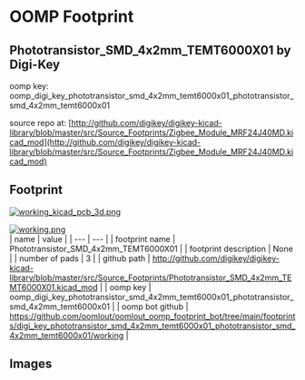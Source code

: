 # OOMP Footprint  
## Phototransistor_SMD_4x2mm_TEMT6000X01  by Digi-Key  
  
oomp key: oomp_digi_key_phototransistor_smd_4x2mm_temt6000x01_phototransistor_smd_4x2mm_temt6000x01  
  
source repo at: [http://github.com/digikey/digikey-kicad-library/blob/master/src/Source_Footprints/Zigbee_Module_MRF24J40MD.kicad_mod](http://github.com/digikey/digikey-kicad-library/blob/master/src/Source_Footprints/Zigbee_Module_MRF24J40MD.kicad_mod)  
## Footprint  
  
[![working_kicad_pcb_3d.png](working_kicad_pcb_3d_600.png)](working_kicad_pcb_3d.png)  
  
[![working.png](working_600.png)](working.png)  
| name | value | 
| --- | --- | 
| footprint name | Phototransistor_SMD_4x2mm_TEMT6000X01 | 
| footprint description | None | 
| number of pads | 3 | 
| github path | http://github.com/digikey/digikey-kicad-library/blob/master/src/Source_Footprints/Phototransistor_SMD_4x2mm_TEMT6000X01.kicad_mod | 
| oomp key | oomp_digi_key_phototransistor_smd_4x2mm_temt6000x01_phototransistor_smd_4x2mm_temt6000x01 | 
| oomp bot github | https://github.com/oomlout/oomlout_oomp_footprint_bot/tree/main/footprints/digi_key_phototransistor_smd_4x2mm_temt6000x01_phototransistor_smd_4x2mm_temt6000x01/working | 
## Images  

